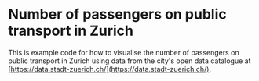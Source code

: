 # Number of passengers on public transport in Zurich

This is example code for how to visualise the number of passengers on public transport in Zurich using data from the city's open data catalogue at [https://data.stadt-zuerich.ch/](https://data.stadt-zuerich.ch/).
